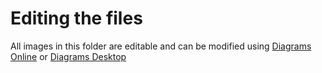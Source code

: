 # Editing the files

All images in this folder are editable and can be modified using [Diagrams Online](https://app.diagrams.net/) or [Diagrams Desktop](https://github.com/jgraph/drawio-desktop/releases/)